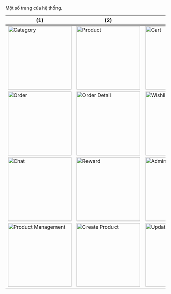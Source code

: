Một số trang của hệ thống.

| (1)                                                                                                                                                              | (2)                                                                                                                                                             | (3)                                                                                                                                                   |
| ---------------------------------------------------------------------------------------------------------------------------------------------------------------- | --------------------------------------------------------------------------------------------------------------------------------------------------------------- | ----------------------------------------------------------------------------------------------------------------------------------------------------- |
| <img src="https://user-images.githubusercontent.com/60851390/228582085-45c06203-e46c-4cdf-84dc-d3eb6083e989.png" alt="Category" width="200" />                   | <img src="https://user-images.githubusercontent.com/60851390/228582093-f9048abc-3a73-4a70-ad5f-6881b51929e6.png" alt="Product" width="200" />                   | <img src="https://user-images.githubusercontent.com/60851390/228582098-33324a59-a660-4271-a8d8-7782c1c8540c.png" alt="Cart" width="200" />            |
| <img src="https://user-images.githubusercontent.com/60851390/228582106-4ac300ed-cdce-4522-96b5-a6d71b491a35.png" alt="Order" width="200" />                      | <img src="https://user-images.githubusercontent.com/60851390/228582113-ca1bc913-d48c-43c9-b8f6-37c711169003.png" alt="Order Detail" width="200" />              | <img src="https://user-images.githubusercontent.com/60851390/228582129-3e7e8d40-921a-473d-9a2b-7ef19cd48d29.png" alt="Wishlist" width="200" />                   | <img src="https://user-images.githubusercontent.com/60851390/228582136-fb87759f-fd48-4237-be28-73b8b3a28de7.png" alt="Preorder List" width="200" />           
| <img src="https://user-images.githubusercontent.com/60851390/228582148-8504fa75-e15f-42cf-aa15-ea4ddc01226e.png" alt="Chat" width="200" />                       | <img src="https://user-images.githubusercontent.com/60851390/228582153-99a4f8ec-0732-41ca-ac28-946fd6902b9f.png" alt="Reward" width="200" />                    | <img src="https://user-images.githubusercontent.com/60851390/228582158-878a58ce-a619-4e99-b487-ce2b61729eab.png" alt="Admin Dashboard" width="200" /> |
| <img src="https://user-images.githubusercontent.com/60851390/228582171-065d1f52-3afb-45c8-a26c-fe868ed095b3.png" alt="Product Management" width="200" />         | <img src="https://user-images.githubusercontent.com/60851390/228582179-9ed67879-4cc4-49f1-96f7-fa120d07773e.png" alt="Create Product" width="200" />            | <img src="https://user-images.githubusercontent.com/60851390/228582184-16dcdfe8-d3f6-4ff3-a603-3d9513debeee.png" alt="Update Order" width="200" />    |
